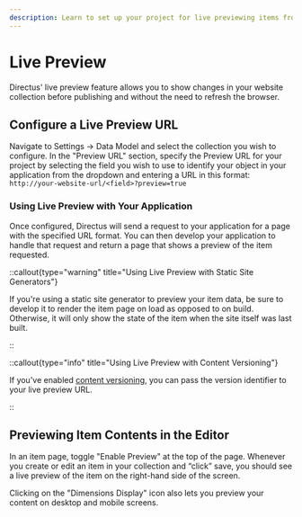 ```yaml
---
description: Learn to set up your project for live previewing items from your application.
---
```


# Live Preview

Directus' live preview feature allows you to show changes in your website collection before publishing and without the
need to refresh the browser.

## Configure a Live Preview URL

<!-- TODO: ![Data Studio configuration for Posts collection. The Preview URL is filled in with the dynamic ID and preview true query parameter.](https://marketing.directus.app/assets/6ce322ac-03b1-4555-a7cf-0f33a1d941a7) -->

Navigate to Settings -> Data Model and select the collection you wish to configure. In the "Preview URL" section, specify the Preview URL for your project by selecting the field you wish to use to identify your object in your application from the dropdown and entering a URL in this format:
`http://your-website-url/<field>?preview=true`

### Using Live Preview with Your Application

Once configured, Directus will send a request to your application for a page with the specified URL format. You can then develop your application to handle that request and return a page that shows a preview of the item requested.

::callout{type="warning" title="Using Live Preview with Static Site Generators"}

If you're using a static site generator to preview your item data, be sure to develop it to render the item page on load as opposed to on build. Otherwise, it will only show the state of the item when the site itself was last built.

::

::callout{type="info" title="Using Live Preview with Content Versioning"}

If you've enabled [content versioning](/content/content-versioning), you can pass the version identifier to your live preview URL.

::

## Previewing Item Contents in the Editor

In an item page, toggle "Enable Preview" at the top of the page. Whenever you create or edit an item in your collection
and “click” save, you should see a live preview of the item on the right-hand side of the screen.

<!-- <video title="Enable Preview Mode in Directus" autoplay playsinline muted loop controls>
	<source src="https://marketing.directus.app/assets/4aa9a902-1724-4c3b-b7ef-66265215df7b.mp4" type="video/mp4" />
</video> -->

Clicking on the "Dimensions Display" icon also lets you preview your content on desktop and mobile screens.
